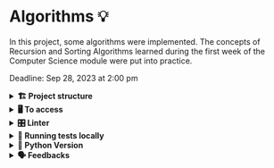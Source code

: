 # Algorithms 💡

In this project, some algorithms were implemented. The concepts of Recursion and Sorting Algorithms learned during the first week of the Computer Science module were put into practice.

Deadline: Sep 28, 2023 at 2:00 pm

<details>
  <summary><strong>🏗 Project structure</strong></summary><br />

The codes were implemented within the files 📁:
- `challenges/challenge_study_schedule.py`;
- `tests/encrypt/test_encrypt.py`;
- `challenges/challenge_palindromes_recursive.py`;
- `challenges/challenge_anagrams.py`;
- `challenges/challenge_find_the_duplicate.py`;
- `challenges/challenge_palindromes_iterative.py`;

</details>

<details>
  <summary><strong>🖥️ To access</strong></summary><br />

1 - Clone the repository:
`git@github.com:VicSales28/project-algorithms.git`

2 - Enter the repository folder you just cloned.

3 - Create the virtual environment for the project:
`python3 -m venv .venv && source .venv/bin/activate`

4 - Install the dependencies:
`python3 -m pip install -r dev-requirements.txt`

</details>

<details>
  <summary><strong>🎛 Linter</strong></summary><br />

To ensure code quality, we will use the Flake8 linter in this project. 
This way, the code will adhere to good development practices, making it more readable and easier to maintain! 
To run it locally in the project, execute the command below:

  ```bash
  python3 -m flake8
  ```
</details>

<details>
  <summary><strong>🧪 Running tests locally </strong></summary>

To run the tests, make sure that you have the virtual environment activated.

  <strong>🛠 Run tests</strong>

  ```bash
  python3 -m pytest
  ```
If you need to run just one test file, just run the command:

  ```bash
  python3 -m pytest tests/file_name.py
  ```
</details>

<details>
  <summary><strong>🐍 Python Version</strong></summary>
  
The Python version used in this project is 3.10.6. Don't worry: you can continue development with earlier versions, and everything should work correctly both locally and on the remote evaluator.

If you choose to use Python version 3.10.6 instead of earlier versions, you can take advantage of new language features while solving problems.

You can learn how to manage installed Python versions on your machine using pyenv. To use a specific Python version, you can use the command pyenv local 3.x.y to specify a version for a specific directory and pyenv global 3.x.y to specify the system-wide version.

</details>

</details>

<details>
  <summary><strong>🗣 Feedbacks</strong></summary><br />
  
_Give me feedbacks, I'm open to new ideas_ 😉

</details>

